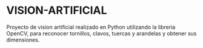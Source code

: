 # VISION-ARTIFICIAL
Proyecto de vision artificial realizado en Python utilizando la libreria OpenCV, para reconocer tornillos, clavos, tuercas y arandelas y obtener sus dimensiones.
